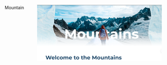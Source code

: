 Mountain
<img align="right" alt="coding" width="400" src="https://github.com/Usernamecopieded/Mountain-Website/blob/main/Mountain.png">
